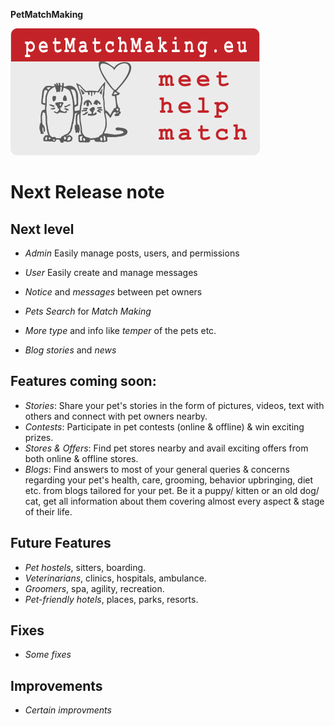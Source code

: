 **PetMatchMaking**

![](media/BanerElement.png)

# Next Release note
## Next level

* *Admin* Easily manage posts, users, and permissions
* *User* Easily create and manage messages

* *Notice* and *messages* between pet owners
* *Pets Search* for *Match Making*
* *More type* and info like *temper* of the pets etc.

* *Blog stories* and *news*

## Features coming soon:

* *Stories*: Share your pet's stories in the form of pictures, videos, text with others and connect with pet owners nearby.
* *Contests*: Participate in pet contests (online & offline) & win exciting prizes.
* *Stores & Offers*: Find pet stores nearby and avail exciting offers from both online & offline stores.
* *Blogs*: Find answers to most of your general queries & concerns regarding your pet's health, care, grooming, behavior upbringing, diet etc. from blogs tailored for your pet. Be it a puppy/ kitten or an old dog/ cat, get all information about them covering almost every aspect & stage of their life.

## Future Features

* *Pet hostels*, sitters, boarding.
* *Veterinarians*, clinics, hospitals, ambulance.
* *Groomers*, spa, agility, recreation.
* *Pet-friendly hotels*, places, parks, resorts.

## Fixes

* *Some fixes*

## Improvements
* *Certain improvments*